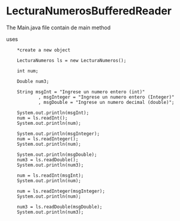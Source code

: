 # LecturaNumerosBufferedReader

The Main.java file contain de main method

uses

        *create a new object
        
        LecturaNumeros ls = new LecturaNumeros();
        
        int num;
        
        Double num3;
        
        String msgInt = "Ingrese un numero entero (int)"
                , msgInteger = "Ingrese un numero entero (Integer)"
                , msgDouble = "Ingrese un numero decimal (double)";
        
        System.out.println(msgInt);
        num = ls.readInt();
        System.out.println(num);
        
        System.out.println(msgInteger);
        num = ls.readInteger();
        System.out.println(num);
        
        System.out.println(msgDouble);
        num3 = ls.readDouble();
        System.out.println(num3);
        
        num = ls.readInt(msgInt);
        System.out.println(num);
        
        num = ls.readInteger(msgInteger);
        System.out.println(num);
        
        num3 = ls.readDouble(msgDouble);
        System.out.println(num3);

